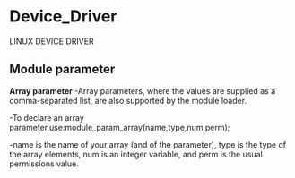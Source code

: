 # Device_Driver
LINUX DEVICE DRIVER


## Module parameter
**Array parameter**
-Array parameters, where the values are supplied as a comma-separated list, are also
supported by the module loader. 

-To declare an array parameter,use:module_param_array(name,type,num,perm);

-name is the name of your array (and of the parameter), type is the type of the
array elements, num is an integer variable, and perm is the usual permissions value.
